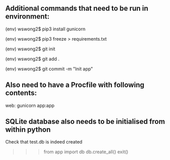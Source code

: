 Additional commands that need to be run in environment:
-----------------------------------------------------------------
(env) wswong2$ pip3 install gunicorn

(env) wswong2$ pip3 freeze > requirements.txt

(env) wswong2$ git init

(env) wswong2$ git add .

(env) wswong2$ git commit -m "Init app"

Also need to have a Procfile with following contents:
------------------------------------------------------------
web: gunicorn  app:app

SQLite database also needs to be initialised from within python
--------------------------------------------------------------------
Check that test.db is indeed created 
>>> from app import db
>>> db.create_all()
>>> exit()
